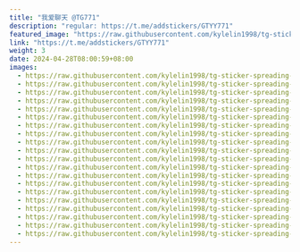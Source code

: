 ```yaml
---
title: "我爱聊天 @TG771"
description: "regular: https://t.me/addstickers/GTYY771"
featured_image: "https://raw.githubusercontent.com/kylelin1998/tg-sticker-spreading-worldwide-images/main/img/64639c9d-b3dd-47fc-86f6-6adbc2cb2b4e.jpg"
link: "https://t.me/addstickers/GTYY771"
weight: 3
date: 2024-04-28T08:00:59+08:00
images:
  - https://raw.githubusercontent.com/kylelin1998/tg-sticker-spreading-worldwide-images/main/img/64639c9d-b3dd-47fc-86f6-6adbc2cb2b4e.jpg
  - https://raw.githubusercontent.com/kylelin1998/tg-sticker-spreading-worldwide-images/main/img/79e55380-c1b5-4811-8a2b-fb260e598f57.jpg
  - https://raw.githubusercontent.com/kylelin1998/tg-sticker-spreading-worldwide-images/main/img/9b5cc794-32fd-4f40-8b73-3b70a769f91d.jpg
  - https://raw.githubusercontent.com/kylelin1998/tg-sticker-spreading-worldwide-images/main/img/d385a923-ada7-4193-9619-7ab9bf327525.jpg
  - https://raw.githubusercontent.com/kylelin1998/tg-sticker-spreading-worldwide-images/main/img/5189586f-c14b-470b-8e2b-bbbf654854f7.jpg
  - https://raw.githubusercontent.com/kylelin1998/tg-sticker-spreading-worldwide-images/main/img/2aaf6d17-8d3c-4a08-9aa2-54fd8c693912.jpg
  - https://raw.githubusercontent.com/kylelin1998/tg-sticker-spreading-worldwide-images/main/img/fb707980-9767-4fd9-aa3e-c3c9c9acc533.jpg
  - https://raw.githubusercontent.com/kylelin1998/tg-sticker-spreading-worldwide-images/main/img/1f15f78b-efe6-4441-aff3-5aa473cfb22d.jpg
  - https://raw.githubusercontent.com/kylelin1998/tg-sticker-spreading-worldwide-images/main/img/d725db5e-f8d1-4422-b1b5-2d0f9632a9ea.jpg
  - https://raw.githubusercontent.com/kylelin1998/tg-sticker-spreading-worldwide-images/main/img/ea6fc724-e4c9-4c63-8cdc-2372dd75075f.jpg
  - https://raw.githubusercontent.com/kylelin1998/tg-sticker-spreading-worldwide-images/main/img/6e0e776c-3084-4d9d-b1da-6937dce2e8ad.jpg
  - https://raw.githubusercontent.com/kylelin1998/tg-sticker-spreading-worldwide-images/main/img/44ad5fe3-bfb9-43a3-9a84-dc01213b2254.jpg
  - https://raw.githubusercontent.com/kylelin1998/tg-sticker-spreading-worldwide-images/main/img/f85b3eae-1be0-4a09-8542-36db5e5dfcb2.jpg
  - https://raw.githubusercontent.com/kylelin1998/tg-sticker-spreading-worldwide-images/main/img/7d81ef21-753a-4ef6-89a3-fa311cc2ef08.jpg
  - https://raw.githubusercontent.com/kylelin1998/tg-sticker-spreading-worldwide-images/main/img/3d2f1ba3-7bd5-410c-b0fc-0ad37a1e6fca.jpg
  - https://raw.githubusercontent.com/kylelin1998/tg-sticker-spreading-worldwide-images/main/img/b23e8585-01b3-4b67-841f-b384074be981.jpg
  - https://raw.githubusercontent.com/kylelin1998/tg-sticker-spreading-worldwide-images/main/img/946bc655-73aa-42d5-be28-1a9cdef2c95e.jpg
  - https://raw.githubusercontent.com/kylelin1998/tg-sticker-spreading-worldwide-images/main/img/bb468b27-ef24-4d08-944a-ba4117cc1257.jpg
  - https://raw.githubusercontent.com/kylelin1998/tg-sticker-spreading-worldwide-images/main/img/f1a33d2d-dd2a-4087-9570-0c724d9ad41f.jpg
  - https://raw.githubusercontent.com/kylelin1998/tg-sticker-spreading-worldwide-images/main/img/271860e6-11be-42db-bc15-d05ddec3e714.jpg
---
```

